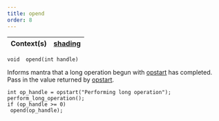 ```yaml
---
title: opend
order: 8
---
```

| Context(s) | [shading](../contexts/shading.html) |
| --- | --- |

`void  opend(int handle)`

Informs mantra that a long operation begun with [opstart](/en/houdini-vex/utility/opstart "Start a long operation.") has completed. Pass in the value returned by [opstart](/en/houdini-vex/utility/opstart "Start a long operation.").

```vex
int op_handle = opstart("Performing long operation");
perform_long_operation();
if (op_handle >= 0)
 opend(op_handle);

```
